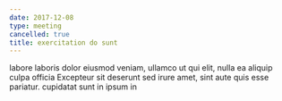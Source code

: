 ```yaml
---
date: 2017-12-08
type: meeting
cancelled: true
title: exercitation do sunt
---
```

labore laboris dolor eiusmod veniam, ullamco ut qui elit, nulla ea aliquip culpa officia Excepteur sit deserunt sed irure amet, sint aute quis esse pariatur. cupidatat sunt in ipsum in